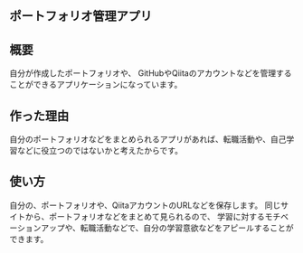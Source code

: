 ## ポートフォリオ管理アプリ

## 概要
自分が作成したポートフォリオや、
GitHubやQiitaのアカウントなどを管理することができるアプリケーションになっています。

## 作った理由
自分のポートフォリオなどをまとめられるアプリがあれば、転職活動や、自己学習などに役立つのではないかと考えたからです。

## 使い方
自分の、ポートフォリオや、QiitaアカウントのURLなどを保存します。
同じサイトから、ポートフォリオなどをまとめて見られるので、
学習に対するモチベーションアップや、転職活動などで、自分の学習意欲などをアピールすることができます。
